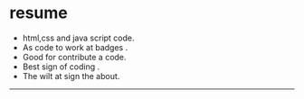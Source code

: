 # resume
- html,css and java script code.
-  As code to work at badges .
- Good for contribute a code.
- Best sign of coding .
- The wilt at sign the about.
<hr>
